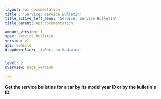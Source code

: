 ```yaml
---
layout: api-documentation
title : 'Service: Service Bulletin'
title_active_left_menu: 'Service: Service Bulletin'
title_parent: Api documentation

amount_version: 1
spec: service_bulletin
version: v1
api: vehicle
dropdown-link: 'Select an Endpoint'


level: 2
overview: page_version

---
```


#### Get the service bulletins for a car by its model year ID or by the bulletin's ID.